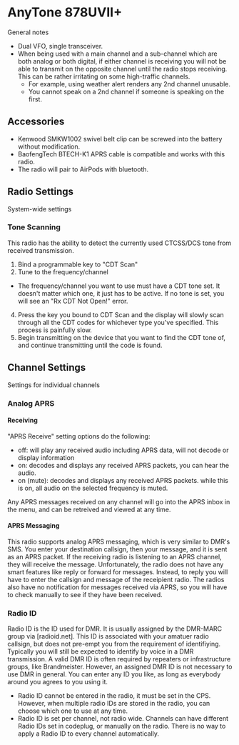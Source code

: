 # AnyTone 878UVII+
General notes
- Dual VFO, single transceiver.
- When being used with a main channel and a sub-channel which are both analog or both digital, if either channel is receiving you will not be able to transmit on the opposite channel until the radio stops receiving. This can be rather irritating on some high-traffic channels.
  - For example, using weather alert renders any 2nd channel unusable.
  - You cannot speak on a 2nd channel if someone is speaking on the first.

## Accessories
- Kenwood SMKW1002 swivel belt clip can be screwed into the battery without modification.
- BaofengTech BTECH-K1 APRS cable is compatible and works with this radio.
- The radio will pair to AirPods with bluetooth.

## Radio Settings
System-wide settings

### Tone Scanning
This radio has the ability to detect the currently used CTCSS/DCS tone from received transmission.
1. Bind a programmable key to "CDT Scan"
2. Tune to the frequency/channel
  - The frequency/channel you want to use must have a CDT tone set. It doesn't matter which one, it just has to be active. If no tone is set, you will see an "Rx CDT Not Open!" error.
4. Press the key you bound to CDT Scan and the display will slowly scan through all the CDT codes for whichever type you've specified. This process is painfully slow.
5. Begin transmitting on the device that you want to find the CDT tone of, and continue transmitting until the code is found.

## Channel Settings
Settings for individual channels

### Analog APRS
#### Receiving
"APRS Receive" setting options do the following:
- off: will play any received audio including APRS data, will not decode or display information
- on: decodes and displays any received APRS packets, you can hear the audio.
- on (mute): decodes and displays any received APRS packets. while this is on, all audio on the selected frequency is muted.

Any APRS messages received on any channel will go into the APRS inbox in the menu, and can be retreived and viewed at any time.

#### APRS Messaging
This radio supports analog APRS messaging, which is very similar to DMR's SMS. You enter your destination callsign, then your message, and it is sent as an APRS packet. If the receiving radio is listening to an APRS channel, they will receive the message. Unfortunately, the radio does not have any smart features like reply or forward for messages. Instead, to reply you will have to enter the callsign and message of the receipient radio. The radios also have no notification for messages received via APRS, so you will have to check manually to see if they have been received.

### Radio ID
Radio ID is the ID used for DMR. It is usually assigned by the DMR-MARC group via [radioid.net]. This ID is associated with your amatuer radio callsign, but does not pre-empt you from the requirement of identifiying. Typically you will still be expected to identify by voice in a DMR transmission. A valid DMR ID is often required by repeaters or infrastructure groups, like Brandmeister. However, an assigned DMR ID is not necessary to use DMR in general. You can enter any ID you like, as long as everybody around you agrees to you using it.
- Radio ID cannot be entered in the radio, it must be set in the CPS. However, when multiple radio IDs are stored in the radio, you can choose which one to use at any time.
- Radio ID is set per channel, not radio wide. Channels can have different Radio IDs set in codeplug, or manually on the radio. There is no way to apply a Radio ID to every channel automatically.
